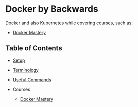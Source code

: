 # Docker by Backwards

Docker and also Kubernetes while covering courses, such as:

- [Docker Mastery](https://www.udemy.com/course/docker-mastery)

## Table of Contents

- [Setup](docs/setup.md)

- [Terminology](docs/terminology.md)
  
- [Useful Commands](docs/commands.md)

- Courses

  - [Docker Mastery](courses/docker-mastery/README.md)